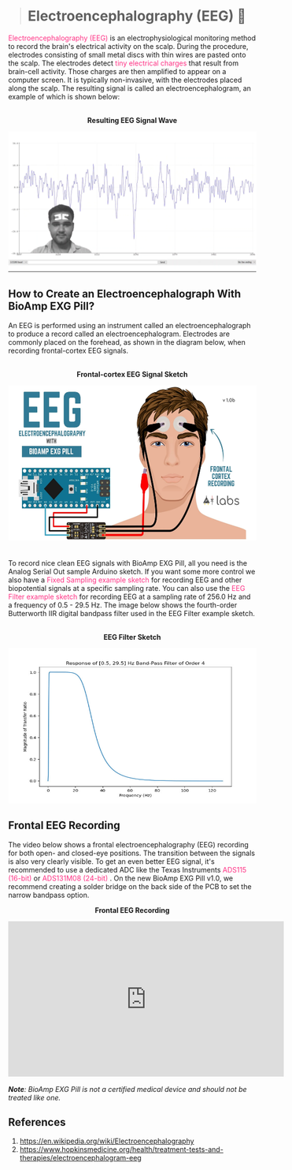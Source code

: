 <blockquote>

# Electroencephalography (EEG) &#129504;

</blockquote>

 <a href="https://en.wikipedia.org/wiki/Electroencephalography" style="color: #ff3385; text-decoration: none;"> Electroencephalography (EEG) </a>  is an electrophysiological monitoring method to record the brain's electrical activity on the scalp. During the procedure, electrodes consisting of small metal discs with thin wires are pasted onto the scalp. The electrodes detect <a href="https://www.hopkinsmedicine.org/health/treatment-tests-and-therapies/electroencephalogram-eeg" style="color: #ff3385; text-decoration: none;">tiny electrical charges</a>  that result from brain-cell activity. Those charges are then amplified to appear on a computer screen. It is typically non-invasive, with the electrodes placed along the scalp. The resulting signal is called an electroencephalogram, an example of which is shown below:
<br></br>
<p style="text-align: center;"> <b> Resulting EEG Signal Wave </b></p>
<div style="text-align:center;">
<img src="images/EEG/bioamp-exg-pill-electroencephalography-wave.jpg" alt="eeg sketch" style="height: 285px; width:560px;"/>
</div>

## How to Create an Electroencephalograph With BioAmp EXG Pill?

An EEG is performed using an instrument called an electroencephalograph to produce a record called an electroencephalogram. Electrodes are commonly placed on the forehead, as shown in the diagram below, when recording frontal-cortex EEG signals.
<br></br>
<p style="text-align: center;"> <b> Frontal-cortex EEG Signal Sketch </b></p>
<div style="text-align:center;">
<img src="images/EEG/bioamp-exg-pill-electroencephalography.jpg" alt="eeg sketch" style="height: 315px; width:560px;"/>
</div>
<br>
</br>
To record nice clean EEG signals with BioAmp EXG Pill, all you need is the Analog Serial Out sample Arduino sketch. If you want some more control we also have a <a href="https://github.com/upsidedownlabs/BioAmp-EXG-Pill/tree/main/software/FixedSampling/FixedSampling.ino" style="color:  #ff3385; text-decoration: none;"> Fixed Sampling example sketch</a> for recording EEG and other biopotential signals at a specific sampling rate. You can also use the <a href="https://github.com/upsidedownlabs/BioAmp-EXG-Pill/blob/main/software/EEGFilter/EEGFilter.ino" style="color:  #ff3385; text-decoration: none;"> EEG Filter example sketch </a>  for recording EEG at a sampling rate of 256.0 Hz and a frequency of 0.5 - 29.5 Hz. The image below shows the fourth-order Butterworth IIR digital bandpass filter used in the EEG Filter example sketch.
<br></br>
<p style="text-align: center;"> <b> EEG Filter Sketch </b></p>
<div style="text-align:center;">
<img src="images/EEG/bioamp-exg-pill-eegfilter.jpg" alt="eeg sketch" style="height: 315px; width:560px;"/>
</div>

## Frontal EEG Recording

The video below shows a frontal electroencephalography (EEG) recording for both open- and closed-eye positions. The transition between the signals is also very clearly visible. To get an even better EEG signal, it's recommended to use a dedicated ADC like the Texas Instruments <a href="https://www.ti.com/product/ADS1115" style="color: #ff3385; text-decoration: none;"> ADS115 (16-bit) </a>  or <a href="https://www.ti.com/product/ADS131M08" style="color: #ff3385; text-decoration: none;"> ADS131M08 (24-bit) </a>. On the new BioAmp EXG Pill v1.0, we recommend creating a solder bridge on the back side of the PCB to set the narrow bandpass option.

<p style="text-align: center;"> <b> Frontal EEG Recording </b></p>
<div style="text-align:center;">
<iframe title="vimeo-player" src="https://player.vimeo.com/video/617188926?h=809ae189ee" width="560" height="315" frameborder="0" allowfullscreen></iframe>
</div>

_**Note**: BioAmp EXG Pill is not a certified medical device and should not be treated like one._

## References

1. <a href="https://en.wikipedia.org/wiki/Electroencephalography" style="color: #ff3385; text-decoration: none;">https://en.wikipedia.org/wiki/Electroencephalography </a>
2. <a href="https://www.hopkinsmedicine.org/health/treatment-tests-and-therapies/electroencephalogram-eeg" style="color: #ff3385; text-decoration: none;"> https://www.hopkinsmedicine.org/health/treatment-tests-and-therapies/electroencephalogram-eeg </a>

 